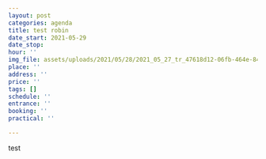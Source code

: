 ```yaml
---
layout: post
categories: agenda
title: test robin
date_start: 2021-05-29
date_stop: 
hour: ''
img_file: assets/uploads/2021/05/28/2021_05_27_tr_47618d12-06fb-464e-8412-fcc4e60d022b.jpg
place: ''
address: ''
price: ''
tags: []
schedule: ''
entrance: ''
booking: ''
practical: ''

---
```

test